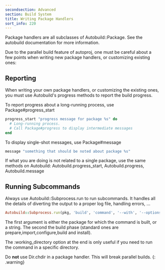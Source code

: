 ```yaml
---
secondsection: Advanced
section: Build System
title: Writing Package Handlers
sort_info: 220
---
```


Package handlers are all subclasses of Autobuild::Package. See the autobuild
documentation for more information.

Due to the parallel build feature of autoproj, one must be careful about a few
points when writing new package handlers, or customizing existing ones:

Reporting
---------
When writing your own package handlers, or customizing the existing ones, you
must use Autobuild's progress methods to report the build progress.

To report progress about a long-running process, use Package#progress_start

~~~ ruby
progress_start "progress message for package %s" do
  # Long-running process.
  # Call Package#progress to display intermediate messages
end
~~~

To display single-shot messages, use Package#message

~~~ ruby
message "something that should be noted about package %s"
~~~

If what you are doing is not related to a single package, use the same methods
on Autobuild: Autobuild.progress_start, Autobuild.progress, Autobuild.message

Running Subcommands
-------------------
Always use Autobuild::Subprocess.run to run subcommands. It handles all the
details of diverting the output to a proper log file, handling errors, ...

~~~ ruby
Autobuild::Subprocess.run(pkg, 'build', 'command', '--with', '--options', :working_directory => pkg.srcdir)
~~~

The first argument is either the package for which the command is built, or a
string. The second the build phase (standard ones are
prepare,import,configure,build and install).

The :working_directory option at the end is only useful if you need to run the
command in a specific directory.

Do __not__ use Dir.chdir in a package handler. This will break parallel builds.
{: .warning}

